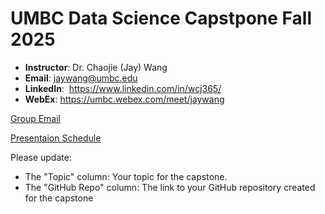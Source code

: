 # UMBC Data Science Capstpone Fall 2025

- **Instructor**: Dr. Chaojie (Jay) Wang
- **Email**: jaywang@umbc.edu
- **LinkedIn**:  https://www.linkedin.com/in/wcj365/
- **WebEx**: https://umbc.webex.com/meet/jaywang

[Group Email](mailto:umbc_data606_fall2025@googlegroups.com)

[Presentaion Schedule](https://docs.google.com/spreadsheets/d/1IU-3MEbd0uVJ3FjNdzbhLIJow9dnaL6AKFLinMuG0bk/edit?usp=sharing)


Please update:

- The "Topic" column: Your topic for the capstone.
- The "GitHub Repo" column: The link to your GitHub repository created for the capstone
